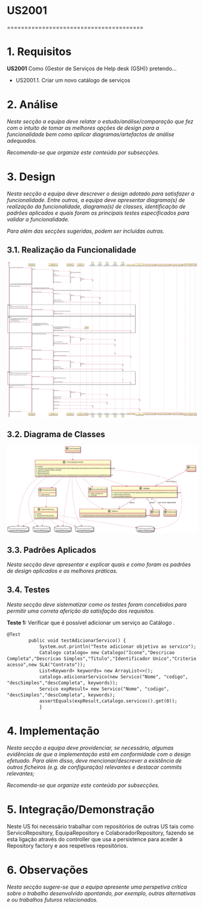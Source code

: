# US2001
=======================================


# 1. Requisitos


**US2001** Como {Gestor de Serviços de Help desk (GSH)} pretendo...

- US2001.1. Criar um novo catálogo de serviços

# 2. Análise

*Neste secção a equipa deve relatar o estudo/análise/comparação que fez com o intuito de tomar as melhores opções de design para a funcionalidade bem como aplicar diagramas/artefactos de análise adequados.*

*Recomenda-se que organize este conteúdo por subsecções.*

# 3. Design

*Nesta secção a equipa deve descrever o design adotado para satisfazer a funcionalidade. Entre outros, a equipa deve apresentar diagrama(s) de realização da funcionalidade, diagrama(s) de classes, identificação de padrões aplicados e quais foram os principais testes especificados para validar a funcionalidade.*

*Para além das secções sugeridas, podem ser incluídas outras.*

## 3.1. Realização da Funcionalidade

![SDCriarCatalogoServico.svg](SDCriarCatalogoServico.svg)


## 3.2. Diagrama de Classes
![CDCriarCatalogoServico.svg](CDCriarCatalogoServico.svg)

## 3.3. Padrões Aplicados

*Nesta secção deve apresentar e explicar quais e como foram os padrões de design aplicados e as melhores práticas.*

## 3.4. Testes
*Nesta secção deve sistematizar como os testes foram concebidos para permitir uma correta aferição da satisfação dos requisitos.*

**Teste 1:** Verificar que é possível adicionar um serviço ao Catálogo .

	@Test
			public void testAdicionarServico() {
				System.out.println("Teste adicionar objetivo ao servico");
				Catalogo catalogo= new Catalogo("Icone","Descricao Completa","Descricao Simples","Titulo","Identificador Unico","Criterio acesso",new SLA("Contrato"));
				List<Keyword> keywords= new ArrayList<>();
				catalogo.adicionarServico(new Servico("Nome", "codigo", "descSimples","descCompleta", keywords));
				Servico expResult= new Servico("Nome", "codigo", "descSimples","descCompleta", keywords);
				assertEquals(expResult,catalogo.servicos().get(0));
				}

# 4. Implementação

*Nesta secção a equipa deve providenciar, se necessário, algumas evidências de que a implementação está em conformidade com o design efetuado. Para além disso, deve mencionar/descrever a existência de outros ficheiros (e.g. de configuração) relevantes e destacar commits relevantes;*

*Recomenda-se que organize este conteúdo por subsecções.*

# 5. Integração/Demonstração

Neste US foi necessário trabalhar com repositórios de outras US tais como ServicoRepository, EquipaRepository e ColaboradorRepository, fazendo se esta ligação através do controller que usa a persistence para aceder à Repository factory e aos respetivos repositórios.

# 6. Observações

*Nesta secção sugere-se que a equipa apresente uma perspetiva critica sobre o trabalho desenvolvido apontando, por exemplo, outras alternativas e ou trabalhos futuros relacionados.*
